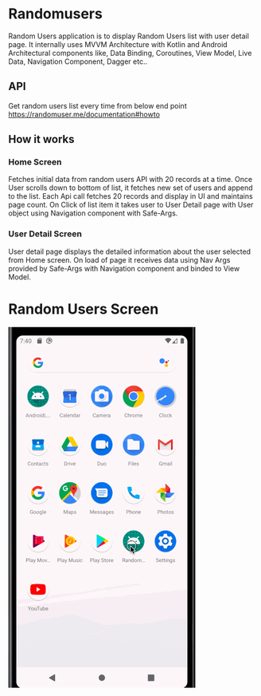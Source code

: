 # Randomusers
Random Users application is to display Random Users list with user detail page.
It internally uses MVVM Architecture with Kotlin and Android Architectural components like,
  Data Binding, Coroutines, View Model, Live Data, Navigation Component, Dagger etc.. 

## API
Get random users list every time from below end point
https://randomuser.me/documentation#howto

## How it works
### Home Screen
Fetches initial data from random users API with 20 records at a time.
Once User scrolls down to bottom of list, it fetches new set of users and append to the list.
Each Api call fetches 20 records and display in UI and maintains page count.
On Click of list item it takes user to User Detail page with User object using Navigation component with Safe-Args.

### User Detail Screen
User detail page displays the detailed information about the user selected from Home screen.
On load of page it receives data using Nav Args provided by Safe-Args with Navigation component and binded to View Model.

# Random Users Screen

![Random Users Demo](demo.gif)
